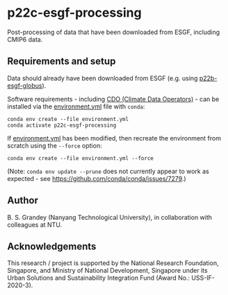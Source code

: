 # p22c-esgf-processing
Post-processing of data that have been downloaded from ESGF, including CMIP6 data.

## Requirements and setup
Data should already have been downloaded from ESGF (e.g. using [p22b-esgf-globus](https://github.com/grandey/p22b-esgf-globus)).

Software requirements - including [CDO (Climate Data Operators)](https://code.mpimet.mpg.de/projects/cdo/) - can be installed via the [environment.yml](environment.yml) file with `conda`:
```
conda env create --file environment.yml
conda activate p22c-esgf-processing
```

If [environment.yml](environment.yml) has been modified, then recreate the environment from scratch using the `--force` option:
```
conda env create --file environment.yml --force
```
(Note: `conda env update --prune` does not currently appear to work as expected - see https://github.com/conda/conda/issues/7279.)

## Author
B. S. Grandey (Nanyang Technological University), in collaboration with colleagues at NTU.

## Acknowledgements
This research / project is supported by the National Research Foundation, Singapore, and Ministry of National Development, Singapore under its Urban Solutions and Sustainability Integration Fund (Award No.: USS-IF-2020-3).
